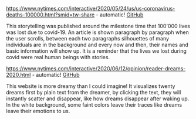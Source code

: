 https://www.nytimes.com/interactive/2020/05/24/us/us-coronavirus-deaths-100000.html?smid=tw-share - automatic!
[GitHub](https://www.nytimes.com/interactive/2020/05/24/us/us-coronavirus-deaths-100000.html?smid=tw-share)

This storytelling was published around the milestone time that 100'000 lives was lost due to covid-19. An article is shown paragraph by paragraph when the user scrolls, between each two paragraphs silhouettes of many individuals are in the background and every now and then, their names and basic information will show up. It is a reminder that the lives we lost during covid were real human beings with stories.

https://www.nytimes.com/interactive/2020/06/12/opinion/reader-dreams-2020.html - automatic!
[GitHub](https://www.nytimes.com/interactive/2020/06/12/opinion/reader-dreams-2020.html)

This website is more dreamy than I could imagine! It visualizes twenty dreams first by plain text from the dreamer, by clicking the text, they will instantly scatter and disappear, like how dreams disappear after waking up. In the white background, some faint colors leave their traces like dreams leave their emotions to us. 

